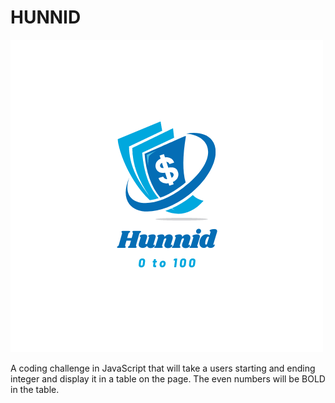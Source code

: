 # HUNNID

![alt text](/img/Hunnid.png "HUNNID LOGO")

A coding challenge in JavaScript that will take a users starting and ending integer and display it in a table on the page.
The even numbers will be BOLD in the table. 
